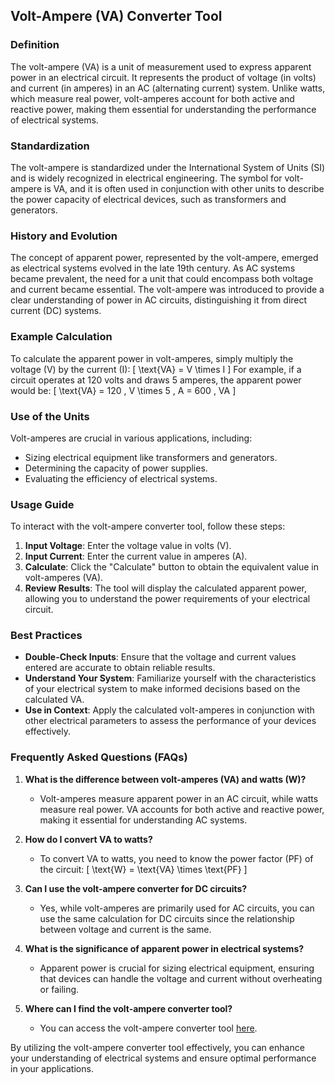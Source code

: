 ## Volt-Ampere (VA) Converter Tool

### Definition
The volt-ampere (VA) is a unit of measurement used to express apparent power in an electrical circuit. It represents the product of voltage (in volts) and current (in amperes) in an AC (alternating current) system. Unlike watts, which measure real power, volt-amperes account for both active and reactive power, making them essential for understanding the performance of electrical systems.

### Standardization
The volt-ampere is standardized under the International System of Units (SI) and is widely recognized in electrical engineering. The symbol for volt-ampere is VA, and it is often used in conjunction with other units to describe the power capacity of electrical devices, such as transformers and generators.

### History and Evolution
The concept of apparent power, represented by the volt-ampere, emerged as electrical systems evolved in the late 19th century. As AC systems became prevalent, the need for a unit that could encompass both voltage and current became essential. The volt-ampere was introduced to provide a clear understanding of power in AC circuits, distinguishing it from direct current (DC) systems.

### Example Calculation
To calculate the apparent power in volt-amperes, simply multiply the voltage (V) by the current (I):
\[ \text{VA} = V \times I \]
For example, if a circuit operates at 120 volts and draws 5 amperes, the apparent power would be:
\[ \text{VA} = 120 \, V \times 5 \, A = 600 \, VA \]

### Use of the Units
Volt-amperes are crucial in various applications, including:
- Sizing electrical equipment like transformers and generators.
- Determining the capacity of power supplies.
- Evaluating the efficiency of electrical systems.

### Usage Guide
To interact with the volt-ampere converter tool, follow these steps:
1. **Input Voltage**: Enter the voltage value in volts (V).
2. **Input Current**: Enter the current value in amperes (A).
3. **Calculate**: Click the "Calculate" button to obtain the equivalent value in volt-amperes (VA).
4. **Review Results**: The tool will display the calculated apparent power, allowing you to understand the power requirements of your electrical circuit.

### Best Practices
- **Double-Check Inputs**: Ensure that the voltage and current values entered are accurate to obtain reliable results.
- **Understand Your System**: Familiarize yourself with the characteristics of your electrical system to make informed decisions based on the calculated VA.
- **Use in Context**: Apply the calculated volt-amperes in conjunction with other electrical parameters to assess the performance of your devices effectively.

### Frequently Asked Questions (FAQs)

1. **What is the difference between volt-amperes (VA) and watts (W)?**
   - Volt-amperes measure apparent power in an AC circuit, while watts measure real power. VA accounts for both active and reactive power, making it essential for understanding AC systems.

2. **How do I convert VA to watts?**
   - To convert VA to watts, you need to know the power factor (PF) of the circuit: 
   \[ \text{W} = \text{VA} \times \text{PF} \]

3. **Can I use the volt-ampere converter for DC circuits?**
   - Yes, while volt-amperes are primarily used for AC circuits, you can use the same calculation for DC circuits since the relationship between voltage and current is the same.

4. **What is the significance of apparent power in electrical systems?**
   - Apparent power is crucial for sizing electrical equipment, ensuring that devices can handle the voltage and current without overheating or failing.

5. **Where can I find the volt-ampere converter tool?**
   - You can access the volt-ampere converter tool [here](https://www.inayam.co/unit-converter/power).

By utilizing the volt-ampere converter tool effectively, you can enhance your understanding of electrical systems and ensure optimal performance in your applications.
